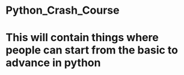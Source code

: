 # Python_Crash_Course

# This will contain things where people can start from the basic to advance in python

